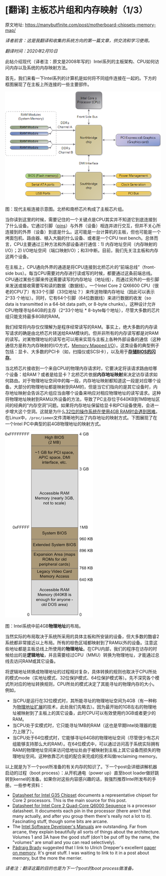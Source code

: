 # [翻译] 主板芯片组和内存映射（1/3）

原文地址: https://manybutfinite.com/post/motherboard-chipsets-memory-map/



*译者前言：这是我翻译和收集的系统方向的第一篇文章，供交流和学习使用。*

*翻译时间：2020年2月10日*



此帖介绍现代（译者注：原文是2008年写的）Intel系列的主板架构、CPU如何访问内存以及系统的内存映射方法。


首先，我们来看一下Intel系列的计算机是如何将不同组件连接在一起的。下方的框图展现了在主板上所连接的一些主要部件。

![Diagram for modernmotherboard](./figs/motherboardDiagram.png)

图：现代主板连接示意图。北桥和南桥芯片构成了主板芯片组。

当你读到这里的时候，需要记住的一个关键点是CPU其实并不知道它到底连接到了什么设备。它通过引脚（[pins](https://en.wikipedia.org/wiki/Image:Intel_80486DX2_bottom.jpg)）与外界（设备）相连并进行交互，但并不关心所连接到的外界（设备）到底是什么。这可能是一台计算机的主板，但也可能是一个烤面包机、路由器、植入大脑的什么设备、或者是一个CPU test bench。总体而言，CPU主要通过三种方法和外部设备进行通信：1) 内存地址空间（内存映射的I/O）；2) I/O地址空间（端口映射I/O）；和3)中断。目前，我们先关注主板和内存这两个设备。

在主板上，CPU通向外界的通道是将CPU连接到北桥芯片的“前端总线”（front-side bus）。每当CPU需要对内存进行读或写的时候，都要通过这条前端总线。CPU通过某些引脚来传送需要读写的内存地址（地址线），而通过另外的一些引脚来发送或接收需要写和读的数据（数据线）。一个Intel Core 2 QX6600 CPU（很老的CPU了）有33个引脚（33位地址？）来传送物理内存地址（因此可以表示 2^33 个地址）。同时，它有64个引脚（64位数据线）来进行数据的收发（so data is transmitted in a 64-bit data path, or 8-byte chunks）。这种设计允许CPU物理寻址64GB的主存（2^33个地址 * 8-byte每个地址），尽管大多数的芯片组只能支持最多8GB的RAM。

我们经常将内存仅仅理解为是程序经常读写的RAM。事实上，绝大多数的内存读写请求的确是由北桥芯片转送给RAM模块的。但并非所有的内存读写都是对RAM的读写。对某物理地址的读写也可以用来实现与主板上各种外部设备的通信（这种通信方是称为内存映射的I/O方式，[Memory Mapped I/O](https://en.wikipedia.org/wiki/Memory-mapped_IO)）。这类设备的典型例子包括：显卡、大多数的PCI卡（如，扫描仪或SCSI卡），以及用于[**存储BIOS的闪存**](https://en.wikipedia.org/wiki/Flash_memory)。

当北桥芯片接收到一个来自CPU的物理内存请求时，它要决定将该请求路由给哪个设备：给RAM？或者是给显卡？北桥芯片依据**内存地址映射**来决定访存请求如何路由。对于物理地址空间中的每一段，内存地址映射都知道这一段是对应哪个设备。大部分的物理地址都是映射到RAM的，但是当它们指向的是其它设备时，内存地址映射会告诉芯片组应当由哪个设备来响应对相应物理地址的读写请求。这种将物理地址映射到RAM以外设备的方法，导致了PC主存位于640KB到1MB地址区间的经典的“内存空洞”问题。如果将内存地址保留给显卡和PCI设备使用，会进一步增大这个空洞。这就是为什么[32位的操作系统在使用4GB RAM时会遇到困难](https://support.microsoft.com/zh-cn/help/929605/the-system-memory-that-is-reported-in-the-system-information-dialog-bo)。在Linux中，`/proc/iomen`文件清晰地列出了内存地址的映射方式。下图展现了在一个Intel PC中典型的前4GB物理地址的映射方式。

![Memory layout for the first 4 gigabytes in an Intel system.](./figs/memoryLayout.png)

图：Intel系统中前4GB**物理地址**的布局。

当然实际的布局取决于系统所采用的具体主板和所安装的设备，但大多数的酷睿2系统都非常接近以上布局。所有的棕色区域都映射到了RAM以外的设备。注意这些地址都是主板总线上所使用的**物理地址**。在CPU内部，我们的程序在访存的时候给出的是**逻辑地址**，并且需要经过CPU（MMU）转换为物理地址，才能通过总线去访问RAM或其它设备。

将逻辑地址转换成物理地址的过程相对复杂，具体转换的规则也取决于CPU所处的模式mode（实地址模式、32位保护模式、64位保护模式等）。先不深究各个模式所对应的地址转换规则，CPU所处的模式决定了其能寻址的物理内存的大小。例如，

* 当CPU是运行在32位模式时，其所能寻址的物理地址空间为4GB（有一种称为[物理地址扩展](https://en.wikipedia.org/wiki/Physical_address_extension)的技术，此处我们先略去）。因为最开始的1GB左右的物理地址被映射到了主板上的其它设备，此时CPU可以有效使用约3GB或者更少的RAM。
* 当CPU处于实模式时，它只能寻址1MB的RAM（这也是早期Intel处理器的能力上限了）。
* 当CPU处于64位模式时，它能够寻址64GB的物理地址空间（尽管很少有芯片组能够支持那么大的RAM）。在64位模式中，可以通过访问高于系统实际拥有RAM的物理地址空间来访问低地址处由于被映射到主板上其它设备而损失的物理地址空间。这种依靠芯片组的配合来完成的技术叫做reclaiming memory。

以上就是为下一个post所准备的有关内存的知识了。下一个post会详细讲解机器启动的过程（boot process）：从开机通电（power up）直至boot loader做好跳转到kernel的准备。如果你对这些内容感兴趣的话，我强烈推荐Intel所发布的手册。一些参考资料：

- [Datasheet for Intel G35 Chipset](http://download.intel.com/design/chipsets/datashts/31760701.pdf) documents a representative chipset for Core 2 processors. This is the main source for this post.
- [Datasheet for Intel Core 2 Quad-Core Q6000 Sequence](http://download.intel.com/design/processor/datashts/31559205.pdf) is a processor datasheet. It documents each pin in the processor (there aren't that many actually, and after you group them there's really not a lot to it). Fascinating stuff, though some bits are arcane.
- The [Intel Software Developer's Manuals](http://www.intel.com/products/processor/manuals/index.htm) are outstanding. Far from arcane, they explain beautifully all sorts of things about the architecture. Volumes 1 and 3A have the good stuff (don't be put off by the name, the "volumes" are small and you can read selectively).
- [Pádraig Brady](http://www.pixelbeat.org/) suggested that I link to Ulrich Drepper's excellent [paper on memory](http://people.redhat.com/drepper/cpumemory.pdf). It's great stuff. I was waiting to link to it in a post about memory, but the more the merrier.



*译者注：翻译这篇的目的也是为下一个post的boot process做准备。*


